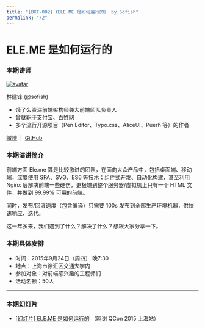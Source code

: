 ```yaml
---
title: "[BXT-002] 《ELE.ME 是如何运行的》 by Sofish"
permalink: "/2"
---
```


# ELE.ME 是如何运行的

### 本期讲师

[![avatar](https://cloud.githubusercontent.com/assets/5830104/9876614/f3a1a9da-5be9-11e5-9bb6-4bdc5529b411.jpg)](https://github.com/sofish)

林建锋 (@sofish)

* 饿了么资深前端架构师兼大前端团队负责人
* 曾就职于支付宝、百姓网
* 多个流行开源项目（Pen Editor、Typo.css、AliceUI、Puerh 等）的作者

[微博](http://weibo.com/isofish) &nbsp;|&nbsp; [GitHub](https://github.com/sofish)

### 本期演讲简介

前端方面 Ele.me 算是比较激进的团队，在面向大众产品中，包括桌面端、移动端，深度使用 SPA、SVG、ES6 等技术；组件式开发、自动化构建，甚至利用 Nginx 层解决前端一些硬伤，更极端到整个服务器/虚拟机上只有一个 HTML 文件，并做到 99.99% 可用的前端。

同时，发布/回滚速度（包含编译）只需要 100s 发布到全部生产环境机器，供快速响应、迭代。

这一年多来，我们遇到了什么？解决了什么？想跟大家分享一下。

### 本期具体安排

* 时间：2015年9月24日（周四） 晚7:30
* 地点：上海市徐汇区交通大学内
* 参加对象：对前端感兴趣的工程师们
* 活动名额：50人

***

### 本期幻灯片

* [[幻灯片] ELE.ME 是如何运行的](http://www.stuq.org/ppt/show/373/06ce3c23d0c94467b626c70c50ac20dc) （鸣谢 QCon 2015 上海站）
